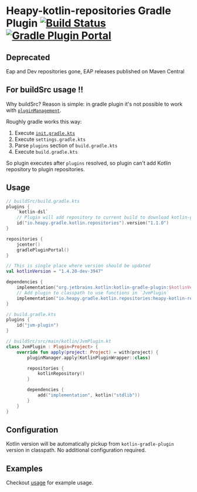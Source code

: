 # Heapy-kotlin-repositories Gradle Plugin [![Build Status](https://travis-ci.com/Heapy/heapy-kotlin-repositories-gradle-plugin.svg?branch=main)](https://travis-ci.com/Heapy/heapy-kotlin-repositories-gradle-plugin) [![Gradle Plugin Portal](https://img.shields.io/maven-metadata/v/https/plugins.gradle.org/m2/io/heapy/gradle/kotlin/repositories/io.heapy.gradle.kotlin.repositories.gradle.plugin/maven-metadata.xml.svg?colorB=007ec6&label=gradle%20plugin)](https://plugins.gradle.org/plugin/io.heapy.gradle.kotlin.repositories)

## Deprecated

Eap and Dev repositories gone, EAP releases published on Maven Central

## For buildSrc usage ‼️

Why buildSrc? Reason is simple: in gradle plugin it's not possible to work with [`pluginManagement`](https://docs.gradle.org/current/userguide/plugins.html#sec:plugin_version_management).

Roughly gradle works this way:

1. Execute [`init.gradle.kts`](https://docs.gradle.org/current/userguide/init_scripts.html#init_scripts)
1. Execute `settings.gradle.kts`
1. Parse `plugins` section of `build.gradle.kts`
1. Execute `build.gradle.kts`

So plugin executes after `plugins` resolved, so plugin can't add Kotlin repository to plugin repositories.

## Usage

```kotlin
// buildSrc/build.gradle.kts
plugins {
    `kotlin-dsl`
    // Plugin will add repository to current build to download kotlin-gradle-plugin
    id("io.heapy.gradle.kotlin.repositories").version("1.1.0")
}

repositories {
    jcenter()
    gradlePluginPortal()
}

// This is single place where version should be updated
val kotlinVersion = "1.4.20-dev-3947"

dependencies {
    implementation("org.jetbrains.kotlin:kotlin-gradle-plugin:$kotlinVersion")
    // Add plugin to classpath to use functions in `JvmPlugin`
    implementation("io.heapy.gradle.kotlin.repositories:heapy-kotlin-repositories-gradle-plugin:1.1.0")
}
```

```kotlin
// build.gradle.kts
plugins {
    id("jvm-plugin")
}
```

```kotlin
// buildSrc/src/main/kotlin/JvmPlugin.kt
class JvmPlugin : Plugin<Project> {
    override fun apply(project: Project) = with(project) {
        pluginManager.apply(KotlinPluginWrapper::class)

        repositories {
            kotlinRepository()
        }

        dependencies {
            add("implementation", kotlin("stdlib"))
        }
    }
}
```

## Configuration

Kotlin version will be automatically pickup from `kotlin-gradle-plugin` version in classpath.
No additional configuration required.

## Examples

Checkout [usage](./usage) for example usage.
